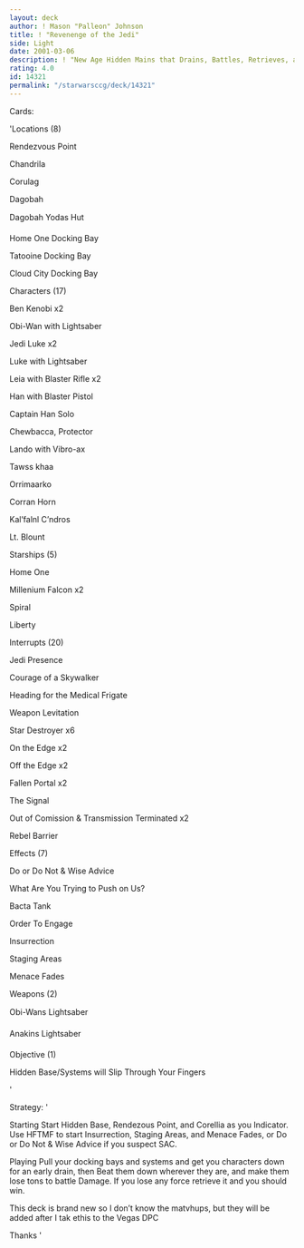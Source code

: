 ```yaml
---
layout: deck
author: ! Mason "Palleon" Johnson
title: ! "Revenenge of the Jedi"
side: Light
date: 2001-03-06
description: ! "New Age Hidden Mains that Drains, Battles, Retrieves, and Wins. It’s Undefeated in my local tournament’s. 12-0 so far"
rating: 4.0
id: 14321
permalink: "/starwarsccg/deck/14321"
---
```

Cards: 

'Locations (8)

Rendezvous Point

Chandrila 

Corulag

Dagobah

Dagobah Yodas Hut

Home One Docking Bay

Tatooine Docking Bay

Cloud City Docking Bay



Characters (17)

Ben Kenobi x2

Obi-Wan with Lightsaber

Jedi Luke x2

Luke with Lightsaber

Leia with Blaster Rifle x2

Han with Blaster Pistol 

Captain Han Solo

Chewbacca, Protector 

Lando with Vibro-ax 

Tawss khaa

Orrimaarko

Corran Horn

Kal’falnl C’ndros

Lt. Blount


Starships (5)

Home One

Millenium Falcon x2

Spiral

Liberty 


Interrupts (20)

Jedi Presence 

Courage of a Skywalker

Heading for the Medical Frigate

Weapon Levitation 

Star Destroyer x6 

On the Edge x2

Off the Edge x2

Fallen Portal x2 

The Signal

Out of Comission & Transmission Terminated x2

Rebel Barrier


Effects (7)

Do or Do Not & Wise Advice

What Are You Trying to Push on Us?

Bacta Tank

Order To Engage

Insurrection

Staging Areas

Menace Fades



Weapons (2)

Obi-Wans Lightsaber

Anakins Lightsaber


Objective (1)

Hidden Base/Systems will Slip Through Your Fingers



'

Strategy: '

Starting Start Hidden Base, Rendezous Point, and Corellia as you Indicator. Use HFTMF to start Insurrection, Staging Areas, and Menace Fades, or Do or Do Not & Wise Advice if you suspect SAC. 


Playing Pull your docking bays and systems and get you characters down for an early drain, then Beat them down wherever they are, and make them lose tons to battle Damage. If you lose any force retrieve it and you should win. 


This deck is brand new so I don’t know the matvhups, but they will be added after I tak ethis to the Vegas DPC


Thanks '
